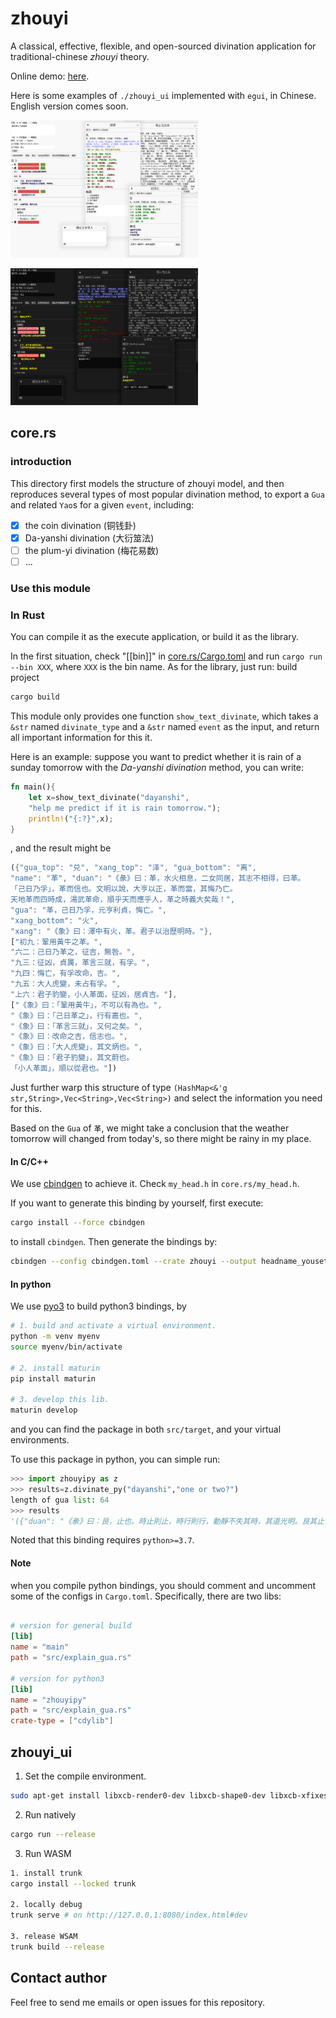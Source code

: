 # zhouyi

A classical, effective, flexible, and open-sourced divination application
for traditional-chinese *zhouyi* theory.

Online demo: [here](https://liangzid.github.io/zhouyi/).

Here is some examples of `./zhouyi_ui` implemented with `egui`, in Chinese. English version comes soon.

<img
  src="./imgs/zhouyi_ui_light.png"
  title="light"
  style="display: inline-block; margin: 0 auto; max-width: 300px">



<img
  src="./imgs/zhouyi_ui_dark.png"
  title="dark"
  style="display: inline-block; margin: 0 auto; max-width: 300px">


## core.rs

### introduction

This directory first models the structure of zhouyi model, and then reproduces several types of most popular divination method, to export a `Gua` and related `Yao`s for a given `event`, including:
- [x] the coin divination (铜钱卦)
- [x] Da-yanshi divination (大衍筮法)
- [ ] the plum-yi divination (梅花易数)
- [ ] ...

### Use this module

### In Rust

You can compile it as the execute application, or build it as the library.

In the first situation, check "[[bin]]" in [core.rs/Cargo.toml](https://github.com/liangzid/zhouyi/blob/master/core.rs/Cargo.toml) and run `cargo run --bin XXX`, where `XXX` is the bin name.
As for the library, just run:
build project
```sh
cargo build
```

This module only provides one function `show_text_divinate`, which takes a `&str` named `divinate_type` and a `&str` named `event` as the input, and return all important information for this it.

Here is an example: suppose you want to predict whether it is rain of a sunday tomorrow with the *Da-yanshi divination* method, you can write:

```rust
fn main(){
    let x=show_text_divinate("dayanshi",
    "help me predict if it is rain tomorrow.");
    println!("{:?}",x);
}
```
, and the result might be

```rust
({"gua_top": "兑", "xang_top": "泽", "gua_bottom": "离",
"name": "革", "duan": "《彖》曰：革，水火相息，二女同居，其志不相得，曰革。
「己日乃孚」，革而信也。文明以說，大亨以正，革而當，其悔乃亡。
天地革而四時成，湯武革命，順乎天而應乎人，革之時義大矣哉！",
"gua": "革，己日乃孚，元亨利貞，悔亡。",
"xang_bottom": "火",
"xang": "《象》曰：澤中有火，革。君子以治歷明時。"},
["初九：鞏用黃牛之革。",
"六二：己日乃革之，征吉，無咎。",
"九三：征凶，貞厲，革言三就，有孚。",
"九四：悔亡，有孚改命，吉。",
"九五：大人虎變，未占有孚。",
"上六：君子豹變，小人革面，征凶，居貞吉。"],
["《象》曰：「鞏用黃牛」，不可以有為也。",
"《象》曰：「己日革之」，行有嘉也。",
"《象》曰：「革言三就」，又何之矣。",
"《象》曰：改命之吉，信志也。",
"《象》曰：「大人虎變」，其文炳也。",
"《象》曰：「君子豹變」，其文蔚也。
「小人革面」，順以從君也。"])
```


Just further warp this structure of type `(HashMap<&'g str,String>,Vec<String>,Vec<String>)` and select the information you need for this.

Based on the `Gua` of `革`, we might take a conclusion that the weather tomorrow will changed from today's, so there might be rainy in my place.

#### In C/C++
We use [cbindgen](https://github.com/mozilla/cbindgen) to achieve it.
Check `my_head.h` in `core.rs/my_head.h`.

If you want to generate this binding by yourself, first execute:
```sh
cargo install --force cbindgen
```
to install `cbindgen`. Then generate the bindings by:

```sh
cbindgen --config cbindgen.toml --crate zhouyi --output headname_youset.h
```

#### In python

We use [pyo3](https://github.com/PyO3/pyo3) to build python3 bindings, by

```sh
# 1. build and activate a virtual environment.
python -m venv myenv
source myenv/bin/activate

# 2. install maturin
pip install maturin

# 3. develop this lib.
maturin develop
```
and you can find the package in both `src/target`, and your virtual environments.

To use this package in python, you can simple run:

```py
>>> import zhouyipy as z
>>> results=z.divinate_py("dayanshi","one or two?")
length of gua list: 64
>>> results
'({"duan": "《彖》曰：艮，止也。時止則止，時行則行，動靜不失其時，其道光明。艮其止，止其所也。上下敵應，不相與也。是以「不獲其身，行其庭不見其人，無咎」也。", "gua": "艮，艮其背，不獲其身，行其庭，不見其人，無咎。", "xang_top": "山", "xang": "《象》曰：兼山，艮。君子以思不出其位。", "gua_bottom": "艮", "gua_top": "艮", "xang_bottom": "山", "name": "艮"}, ["初六：艮其趾，無咎，利永貞。", "六二：艮其腓，不拯其隨，其心不快。", "九三：艮其限，列其夤，厲薰心。", "六四：艮其身，無咎。", "六五：艮其輔，言有序，悔亡。", "上九：敦艮，吉。"], ["《象》曰：艮其趾，未失正也。", "《象》曰：「不拯其隨」，未退聽也。", "《象》曰：「艮其限」，危薰心也。", "《象》曰：「艮其身」，止諸躬也。", "《象》曰：「艮其輔」，以中正也。", "《象》曰：敦艮之吉，以厚終也。"])'
```

Noted that this binding requires `python>=3.7`.

#### Note

when you compile python bindings, you should comment and uncomment
some of the configs in `Cargo.toml`. Specifically, there are two libs:

```toml

# version for general build
[lib]
name = "main"
path = "src/explain_gua.rs"

# version for python3 
[lib]
name = "zhouyipy"
path = "src/explain_gua.rs"
crate-type = ["cdylib"]
```

## zhouyi_ui

1. Set the compile environment.

```sh
sudo apt-get install libxcb-render0-dev libxcb-shape0-dev libxcb-xfixes0-dev libxkbcommon-dev libssl-dev
```

2. Run natively

```sh
cargo run --release
```

3. Run WASM

```sh
1. install trunk
cargo install --locked trunk

2. locally debug
trunk serve # on http://127.0.0.1:8080/index.html#dev

3. release WSAM
trunk build --release
```


## Contact author

Feel free to send me emails or open issues for this repository.
